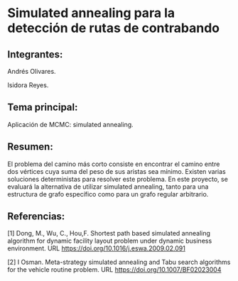 # Simulated annealing para la detección de rutas de contrabando

## Integrantes:

Andrés Olivares.

Isidora Reyes.

## Tema principal:

Aplicación de MCMC: simulated annealing.

## Resumen:

El problema del camino más corto consiste en encontrar el camino entre dos vértices cuya suma del peso de sus aristas sea mínimo. Existen varias soluciones deterministas para resolver este problema. En este proyecto, se evaluará la alternativa de utilizar simulated annealing, tanto para una estructura de grafo específico como para un grafo regular arbitrario.

## Referencias:

[1] Dong, M., Wu, C., Hou,F. Shortest path based simulated annealing algorithm for dynamic facility layout problem under dynamic business environment. URL https://doi.org/10.1016/j.eswa.2009.02.091


[2] I Osman. Meta-strategy simulated annealing and Tabu search algorithms for the vehicle routine problem. URL
https://doi.org/10.1007/BF02023004
